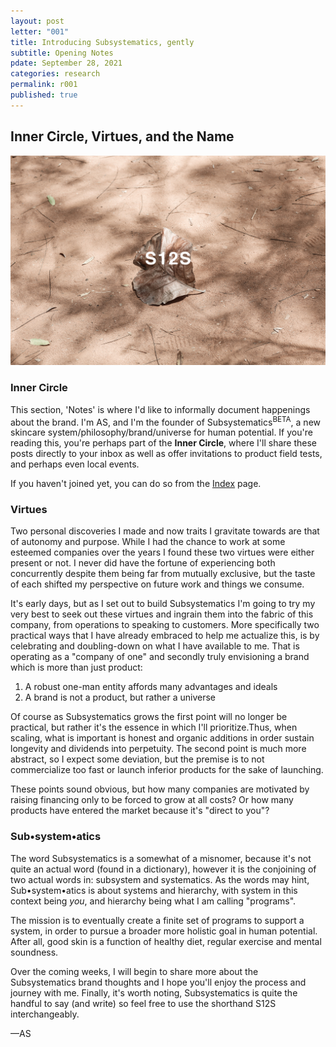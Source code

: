 ```yaml
---
layout: post
letter: "001"
title: Introducing Subsystematics, gently
subtitle: Opening Notes
pdate: September 28, 2021
categories: research
permalink: r001
published: true
---
```


## Inner Circle, Virtues, and the Name

![Image](/assets/images/poster_s12s.jpg)

### Inner Circle

This section, 'Notes' is where I'd like to informally document happenings about the brand. I'm AS, and I'm the founder of Subsystematics<sup>BETA</sup>, a new skincare system/philosophy/brand/universe for human potential. If you're reading this, you're perhaps part of the <b>Inner Circle</b>, where I'll share these posts directly to your inbox as well as offer invitations to product field tests, and perhaps even local events. 

If you haven't joined yet, you can do so from the [Index](/index) page.

### Virtues

Two personal discoveries I made and now traits I gravitate towards are that of autonomy and purpose. While I had the chance to work at some esteemed companies over the years I found these two virtues were either present or not. I never did have the fortune of experiencing both concurrently despite them being far from mutually exclusive, but the taste of each shifted my perspective on future work and things we consume.

It's early days, but as I set out to build Subsystematics I'm going to try my very best to seek out these virtues and ingrain them into the fabric of this company, from operations to speaking to customers. More specifically two practical ways that I have already embraced to help me actualize this, is by celebrating and doubling-down on what I have available to me. That is operating as a "company of one" and secondly truly envisioning a brand which is more than just product:

1. A robust one-man entity affords many advantages and ideals
2. A brand is not a product, but rather a universe

Of course as Subsystematics grows the first point will no longer be practical, but rather it's the essence in which I'll prioritize.Thus, when scaling, what is important is honest and organic additions in order sustain longevity and dividends into perpetuity. The second point is much more abstract, so I expect some deviation, but the premise is to not commercialize too fast or launch inferior products for the sake of launching. 

These points sound obvious, but how many companies are motivated by raising financing only to be forced to grow at all costs? Or how many products have entered the market because it's "direct to you"? 

### Sub•system•atics

The word Subsystematics is a somewhat of a misnomer, because it's not quite an actual word (found in a dictionary), however it is the conjoining of two actual words in: subsystem and systematics. As the words may hint, Sub•system•atics is about systems and hierarchy, with system in this context being <i>you</i>, and hierarchy being what I am calling "programs".

The mission is to eventually create a finite set of programs to support a system, in order to pursue a broader more holistic goal in human potential. After all, good skin is a function of healthy diet, regular exercise and mental soundness.

Over the coming weeks, I will begin to share more about the Subsystematics brand thoughts and I hope you'll enjoy the process and journey with me. Finally, it's worth noting, Subsystematics is quite the handful to say (and write) so feel free to use the shorthand S12S interchangeably.

—AS